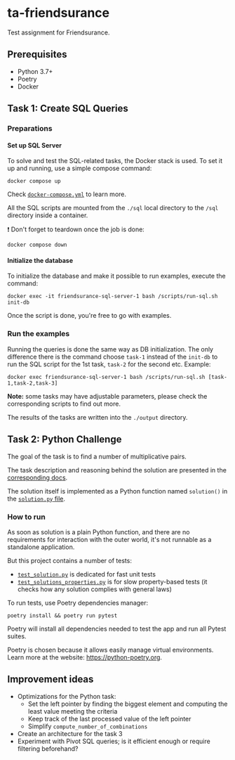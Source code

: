# ta-friendsurance

Test assignment for Friendsurance.

## Prerequisites

- Python 3.7+
- Poetry
- Docker

## Task 1: Create SQL Queries

### Preparations

#### Set up SQL Server

To solve and test the SQL-related tasks, the Docker stack is used.
To set it up and running, use a simple compose command:

```shell
docker compose up
```

Check [`docker-compose.yml`](./docker-compose.yml) to learn more.

All the SQL scripts are mounted from the `./sql` local directory to the `/sql` directory inside a container.

:exclamation: Don't forget to teardown once the job is done:

```shell
docker compose down
```

#### Initialize the database

To initialize the database and make it possible to run examples, execute the command:

```shell
docker exec -it friendsurance-sql-server-1 bash /scripts/run-sql.sh init-db
```

Once the script is done, you're free to go with examples.

### Run the examples

Running the queries is done the same way as DB initialization.
The only difference there is the command choose `task-1` instead of the `init-db`
to run the SQL script for the 1st task, `task-2` for the second etc.
Example:

```shell
docker exec friendsurance-sql-server-1 bash /scripts/run-sql.sh [task-1,task-2,task-3]
```

**Note:** some tasks may have adjustable parameters, please check the corresponding scripts to find out more.

The results of the tasks are written into the `./output` directory.

## Task 2: Python Challenge

The goal of the task is to find a number of multiplicative pairs.

The task description and reasoning behind the solution are presented in
the [corresponding docs](./docs/02_find_multiplicative_pairs.md).

The solution itself is implemented as a Python function named `solution()`
in the [`solution.py` file](./solution.py).

### How to run

As soon as solution is a plain Python function, and there are no requirements
for interaction with the outer world, it's not runnable as a standalone application.

But this project contains a number of tests:

- [`test_solution.py`](./test_solution.py) is dedicated for fast unit tests
- [`test_solutions_properties.py`](./test_solutions_properties.py) is for
  slow property-based tests (it checks how any solution complies with general laws)

To run tests, use Poetry dependencies manager:

```shell
poetry install && poetry run pytest
```

Poetry will install all dependencies needed to test the app and
run all Pytest suites.

Poetry is chosen because it allows easily manage virtual environments.
Learn more at the website: https://python-poetry.org.

## Improvement ideas

- Optimizations for the Python task:
    - Set the left pointer by finding the biggest element and computing the least
      value meeting the criteria
    - Keep track of the last processed value of the left pointer
    - Simplify `compute_number_of_combinations`
- Create an architecture for the task 3
- Experiment with Pivot SQL queries; is it efficient enough or require filtering beforehand?
